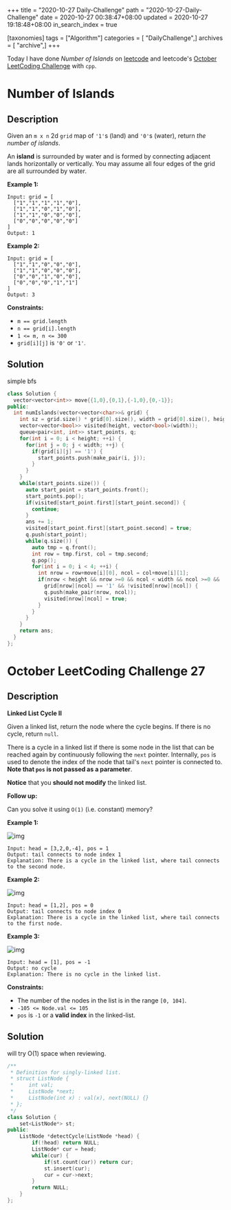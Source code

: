 +++
title = "2020-10-27 Daily-Challenge"
path = "2020-10-27-Daily-Challenge"
date = 2020-10-27 00:38:47+08:00
updated = 2020-10-27 19:18:48+08:00
in_search_index = true

[taxonomies]
tags = ["Algorithm"]
categories = [ "DailyChallenge",]
archives = [ "archive",]
+++

Today I have done *Number of Islands* on [leetcode](https://leetcode.com/problems/number-of-islands/) and leetcode's [October LeetCoding Challenge](https://leetcode.com/explore/challenge/card/october-leetcoding-challenge/562/week-4-october-22nd-october-28th/3509/) with `cpp`.

<!-- more -->

# Number of Islands

## Description

Given an `m x n` 2d `grid` map of `'1'`s (land) and `'0'`s (water), return *the number of islands*.

An **island** is surrounded by water and is formed by connecting adjacent lands horizontally or vertically. You may assume all four edges of the grid are all surrounded by water.

**Example 1:**

```
Input: grid = [
  ["1","1","1","1","0"],
  ["1","1","0","1","0"],
  ["1","1","0","0","0"],
  ["0","0","0","0","0"]
]
Output: 1
```

**Example 2:**

```
Input: grid = [
  ["1","1","0","0","0"],
  ["1","1","0","0","0"],
  ["0","0","1","0","0"],
  ["0","0","0","1","1"]
]
Output: 3
```

**Constraints:**

- `m == grid.length`
- `n == grid[i].length`
- `1 <= m, n <= 300`
- `grid[i][j]` is `'0'` or `'1'`.

## Solution

simple bfs

``` cpp
class Solution {
  vector<vector<int>> move{{1,0},{0,1},{-1,0},{0,-1}};
public:
  int numIslands(vector<vector<char>>& grid) {
    int sz = grid.size() * grid[0].size(), width = grid[0].size(), height = grid.size(), ans = 0;
    vector<vector<bool>> visited(height, vector<bool>(width));
    queue<pair<int, int>> start_points, q;
    for(int i = 0; i < height; ++i) {
      for(int j = 0; j < width; ++j) {
        if(grid[i][j] == '1') {
          start_points.push(make_pair(i, j));
        }
      }
    }
    while(start_points.size()) {
      auto start_point = start_points.front();
      start_points.pop();
      if(visited[start_point.first][start_point.second]) {
        continue;
      }
      ans += 1;
      visited[start_point.first][start_point.second] = true;
      q.push(start_point);
      while(q.size()) {
        auto tmp = q.front();
        int row = tmp.first, col = tmp.second;
        q.pop();
        for(int i = 0; i < 4; ++i) {
          int nrow = row+move[i][0], ncol = col+move[i][1];
          if(nrow < height && nrow >=0 && ncol < width && ncol >=0 &&
            grid[nrow][ncol] == '1' && !visited[nrow][ncol]) {
            q.push(make_pair(nrow, ncol));
            visited[nrow][ncol] = true;
          }
        }
      }
    }
    return ans;
  }
};
```

# October LeetCoding Challenge 27

## Description

**Linked List Cycle II**

Given a linked list, return the node where the cycle begins. If there is no cycle, return `null`.

There is a cycle in a linked list if there is some node in the list that can be reached again by continuously following the `next` pointer. Internally, `pos` is used to denote the index of the node that tail's `next` pointer is connected to. **Note that `pos` is not passed as a parameter**.

**Notice** that you **should not modify** the linked list.

**Follow up:**

Can you solve it using `O(1)` (i.e. constant) memory?

**Example 1:**

![img](https://assets.leetcode.com/uploads/2018/12/07/circularlinkedlist.png)

```
Input: head = [3,2,0,-4], pos = 1
Output: tail connects to node index 1
Explanation: There is a cycle in the linked list, where tail connects to the second node.
```

**Example 2:**

![img](https://assets.leetcode.com/uploads/2018/12/07/circularlinkedlist_test2.png)

```
Input: head = [1,2], pos = 0
Output: tail connects to node index 0
Explanation: There is a cycle in the linked list, where tail connects to the first node.
```

**Example 3:**

![img](https://assets.leetcode.com/uploads/2018/12/07/circularlinkedlist_test3.png)

```
Input: head = [1], pos = -1
Output: no cycle
Explanation: There is no cycle in the linked list.
```

**Constraints:**

- The number of the nodes in the list is in the range `[0, 104]`.
- `-105 <= Node.val <= 105`
- `pos` is `-1` or a **valid index** in the linked-list.

## Solution

will try O(1) space when reviewing.

``` cpp
/**
 * Definition for singly-linked list.
 * struct ListNode {
 *     int val;
 *     ListNode *next;
 *     ListNode(int x) : val(x), next(NULL) {}
 * };
 */
class Solution {
    set<ListNode*> st;
public:
    ListNode *detectCycle(ListNode *head) {
        if(!head) return NULL;
        ListNode* cur = head;
        while(cur) {
            if(st.count(cur)) return cur;
            st.insert(cur);
            cur = cur->next;
        }
        return NULL;
    }
};
```
